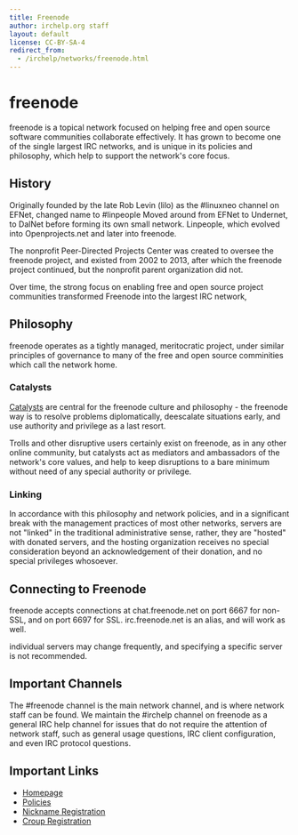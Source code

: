 ```yaml
---
title: Freenode
author: irchelp.org staff
layout: default
license: CC-BY-SA-4
redirect_from:
  - /irchelp/networks/freenode.html
---
```


# freenode

freenode is a topical network focused on helping free and open source software communities collaborate effectively. It has grown to become one of the single largest IRC networks, and is unique in its policies and philosophy, which help to support the network's core focus.

## History

Originally founded by the late Rob Levin (lilo) as the #linuxneo channel on EFNet, changed name to #linpeople Moved around from EFNet to Undernet, to DalNet before forming its own small network. Linpeople, which evolved into Openprojects.net and later into freenode.

The nonprofit Peer-Directed Projects Center was created to oversee the freenode project, and existed from 2002 to 2013, after which the freenode project continued, but the nonprofit parent organization did not.

Over time, the strong focus on enabling free and open source project communities transformed Freenode into the largest IRC network,

## Philosophy

freenode operates as a tightly managed, meritocratic project, under similar principles of governance to many of the free and open source comminities which call the network home.

### Catalysts

[Catalysts](https://freenode.net/catalysts) are central for the freenode culture and philosophy - the freenode way is to resolve problems diplomatically, deescalate situations early, and use authority and privilege as a last resort.

Trolls and other disruptive users certainly exist on freenode, as in any other online community, but catalysts act as mediators and ambassadors of the network's core values, and help to keep disruptions to a bare minimum without need of any special authority or privilege.

### Linking

In accordance with this philosophy and network policies, and in a significant break with the management practices of most other networks, servers are not "linked" in the traditional administrative sense, rather, they are "hosted" with donated servers, and the hosting organization receives no special consideration beyond an acknowledgement of their donation, and no special privileges whosoever.

## Connecting to Freenode

freenode accepts connections at chat.freenode.net on port 6667 for non-SSL, and on port 6697 for SSL. irc.freenode.net is an alias, and will work as well.

individual servers may change frequently, and specifying a specific server is not recommended.

## Important Channels

The #freenode channel is the main network channel, and is where network staff can be found. We maintain the #irchelp channel on freenode as a general IRC help channel for issues that do not require the attention of network staff, such as general usage questions, IRC client configuration, and even IRC protocol questions.

## Important Links

- [Homepage](https://freenode.net/)
- [Policies](https://freenode.net/policies)
- [Nickname Registration](https://freenode.net/kb/answer/registration)
- [Croup Registration](https://freenode.net/groupreg)
